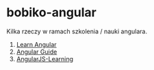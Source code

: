 bobiko-angular
==============

Kilka rzeczy w ramach szkolenia / nauki angulara. 

1. [Learn Angular](http://www.learn-angular.org/)
2. [Angular Guide](https://github.com/mgechev/angularjs-style-guide/blob/master/README-pl-pl.md)
3. [AngularJS-Learning](https://github.com/jmcunningham/AngularJS-Learning)


